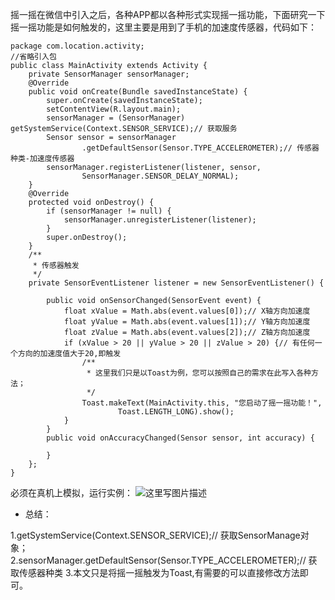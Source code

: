 摇一摇在微信中引入之后，各种APP都以各种形式实现摇一摇功能，下面研究一下摇一摇功能是如何触发的，这里主要是用到了手机的加速度传感器，代码如下：

```
package com.location.activity;
//省略引入包
public class MainActivity extends Activity {
    private SensorManager sensorManager;
    @Override
    public void onCreate(Bundle savedInstanceState) {
        super.onCreate(savedInstanceState);
        setContentView(R.layout.main);
        sensorManager = (SensorManager) getSystemService(Context.SENSOR_SERVICE);// 获取服务
        Sensor sensor = sensorManager
                .getDefaultSensor(Sensor.TYPE_ACCELEROMETER);// 传感器种类-加速度传感器
        sensorManager.registerListener(listener, sensor,
                SensorManager.SENSOR_DELAY_NORMAL);
    }
    @Override
    protected void onDestroy() {
        if (sensorManager != null) {
            sensorManager.unregisterListener(listener);
        }
        super.onDestroy();
    }
    /**
     * 传感器触发
     */
    private SensorEventListener listener = new SensorEventListener() {

        public void onSensorChanged(SensorEvent event) {
            float xValue = Math.abs(event.values[0]);// X轴方向加速度
            float yValue = Math.abs(event.values[1]);// Y轴方向加速度
            float zValue = Math.abs(event.values[2]);// Z轴方向加速度
            if (xValue > 20 || yValue > 20 || zValue > 20) {// 有任何一个方向的加速度值大于20,即触发
                /**
                 * 这里我们只是以Toast为例，您可以按照自己的需求在此写入各种方法；
                 */
                Toast.makeText(MainActivity.this, "您启动了摇一摇功能！",
                        Toast.LENGTH_LONG).show();
            }
        }
        public void onAccuracyChanged(Sensor sensor, int accuracy) {

        }
    };
}
```
必须在真机上模拟，运行实例：
![这里写图片描述](http://img.blog.csdn.net/20160315115849373)
 - 总结：

1.getSystemService(Context.SENSOR_SERVICE);// 获取SensorManage对象； 
2.sensorManager.getDefaultSensor(Sensor.TYPE_ACCELEROMETER);// 获取传感器种类 
3.本文只是将摇一摇触发为Toast,有需要的可以直接修改方法即可。